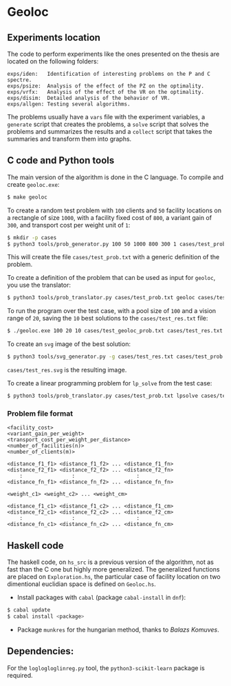 # Geoloc

## Experiments location

The code to perform experiments like the ones presented on the thesis are located on the following folders:

```
exps/iden:   Identification of interesting problems on the P and C spectre.
exps/psize:  Analysis of the effect of the PZ on the optimality.
exps/vrfx:   Analysis of the effect of the VR on the optimality.
exps/disim:  Detailed analysis of the behavior of VR.
exps/allgen: Testing several algorithms.
```

The problems usually have a `vars` file with the experiment variables, a `generate` script that creates the problems, a `solve` script that solves the problems and summarizes the results and a `collect` script that takes the summaries and transform them into graphs.

## C code and Python tools

The main version of the algorithm is done in the C language. To compile and create `geoloc.exe`:

```bash
$ make geoloc
```

To create a random test problem with `100` clients and `50` facility locations on a rectangle of size `1000`, with a facility fixed cost of `800`, a variant gain of `300`, and transport cost per weight unit of `1`:

```bash
$ mkdir -p cases
$ python3 tools/prob_generator.py 100 50 1000 800 300 1 cases/test_prob.txt
```

This will create the file `cases/test_prob.txt` with a generic definition of the problem.

To create a definition of the problem that can be used as input for `geoloc`, you use the translator:

```bash
$ python3 tools/prob_translator.py cases/test_prob.txt geoloc cases/test_geoloc_prob.txt
```

To run the program over the test case, with a pool size of `100` and a vision range of `20`, saving the `10` best solutions to the `cases/test_res.txt` file:

```bash
$ ./geoloc.exe 100 20 10 cases/test_geoloc_prob.txt cases/test_res.txt
```

To create an `svg` image of the best solution:

```bash
$ python3 tools/svg_generator.py -g cases/test_res.txt cases/test_prob.txt cases/test_res.svg
```

`cases/test_res.svg` is the resulting image.

To create a linear programming problem for `lp_solve` from the test case:

```bash
$ python3 tools/prob_translator.py cases/test_prob.txt lpsolve cases/test_lp_prob.lp
```

### Problem file format

```
<facility_cost>
<variant_gain_per_weight>
<transport_cost_per_weight_per_distance>
<number_of_facilities(n)>
<number_of_clients(m)>

<distance_f1_f1> <distance_f1_f2> ... <distance_f1_fn>
<distance_f2_f1> <distance_f2_f2> ... <distance_f2_fn>
    :                :                    :
<distance_fn_f1> <distance_fn_f2> ... <distance_fn_fn>

<weight_c1> <weight_c2> ... <weight_cm>

<distance_f1_c1> <distance_f1_c2> ... <distance_f1_cm>
<distance_f2_c1> <distance_f2_c2> ... <distance_f2_cm>
    :                :                    :
<distance_fn_c1> <distance_fn_c2> ... <distance_fn_cm>
```

## Haskell code

The haskell code, on `hs_src` is a previous version of the algorithm, not as fast than the C one but highly more generalized. The generalized functions are placed on `Exploration.hs`, the particular case of facility location on two dimentional euclidian space is defined on `Geoloc.hs`.

* Install packages with `cabal` (package `cabal-install` in `dnf`):

```bash
$ cabal update
$ cabal install <package>
```

* Package `munkres` for the hungarian method, thanks to *Balazs Komuves*.

## Dependencies:

For the `loglogloglinreg.py` tool, the `python3-scikit-learn` package is required.
